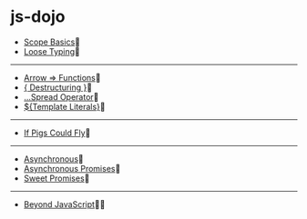 # js-dojo

* [Scope Basics](https://jsitor.com/hhlOKEh-B)🔸
* [Loose Typing](https://jsitor.com/MiHZmdg-L)🔹
---
* [Arrow => Functions](https://jsitor.com/95OnaeCdQ)🔹
* [{ Destructuring }](https://jsitor.com/5nUxZjZWO)🔸
* [...Spread Operator](https://jsitor.com/SOD2-MGLE)🔹
* [${Template Literals}](https://jsitor.com/vOAIxtVfb)🔸
---
* [If Pigs Could Fly](https://jsitor.com/ClgoJJrXN)🔸
---
* [Asynchronous](https://jsitor.com/l0NPpu-oP)🔹
* [Asynchronous Promises](https://jsitor.com/648pIpRLx)🔹
* [Sweet Promises](https://jsitor.com/63xqWr0D7)🔹
---
* [Beyond JavaScript](https://jsitor.com/8gx9MXL4q)🔸🔹
